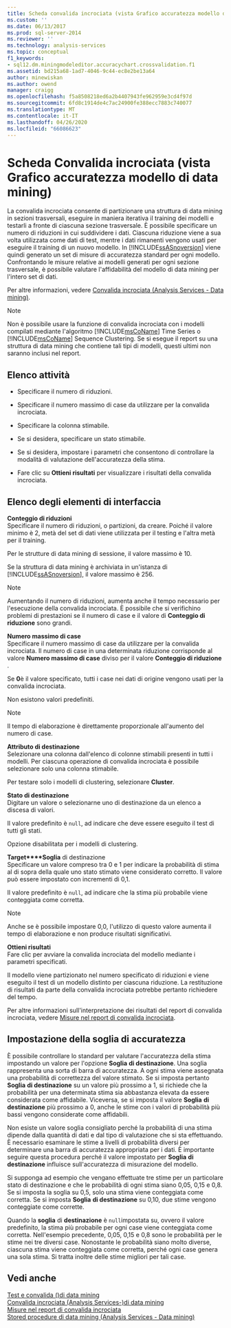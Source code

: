 ```yaml
---
title: Scheda convalida incrociata (vista Grafico accuratezza modello di data mining) | Microsoft Docs
ms.custom: ''
ms.date: 06/13/2017
ms.prod: sql-server-2014
ms.reviewer: ''
ms.technology: analysis-services
ms.topic: conceptual
f1_keywords:
- sql12.dm.miningmodeleditor.accuracychart.crossvalidation.f1
ms.assetid: bd215a68-1ad7-4046-9c44-ec8e2be13a64
author: minewiskan
ms.author: owend
manager: craigg
ms.openlocfilehash: f5a8508218ed6a2b4407943fe962959e3cd4f97d
ms.sourcegitcommit: 6fd8c1914de4c7ac24900fe388ecc7883c740077
ms.translationtype: MT
ms.contentlocale: it-IT
ms.lasthandoff: 04/26/2020
ms.locfileid: "66086623"
---
```

# <a name="cross-validation-tab-mining-accuracy-chart-view"></a>Scheda Convalida incrociata (vista Grafico accuratezza modello di data mining)
  La convalida incrociata consente di partizionare una struttura di data mining in sezioni trasversali, eseguire in maniera iterativa il training dei modelli e testarli a fronte di ciascuna sezione trasversale. È possibile specificare un numero di riduzioni in cui suddividere i dati. Ciascuna riduzione viene a sua volta utilizzata come dati di test, mentre i dati rimanenti vengono usati per eseguire il training di un nuovo modello. In [!INCLUDE[ssASnoversion](../includes/ssasnoversion-md.md)] viene quindi generato un set di misure di accuratezza standard per ogni modello. Confrontando le misure relative ai modelli generati per ogni sezione trasversale, è possibile valutare l'affidabilità del modello di data mining per l'intero set di dati.  
  
 Per altre informazioni, vedere [Convalida incrociata &#40;Analysis Services - Data mining&#41;](data-mining/cross-validation-analysis-services-data-mining.md).  
  
> [!NOTE]  
>  Non è possibile usare la funzione di convalida incrociata con i modelli compilati mediante l'algoritmo [!INCLUDE[msCoName](../includes/msconame-md.md)] Time Series o [!INCLUDE[msCoName](../includes/msconame-md.md)] Sequence Clustering. Se si esegue il report su una struttura di data mining che contiene tali tipi di modelli, questi ultimi non saranno inclusi nel report.  
  
## <a name="task-list"></a>Elenco attività  
  
-   Specificare il numero di riduzioni.  
  
-   Specificare il numero massimo di case da utilizzare per la convalida incrociata.  
  
-   Specificare la colonna stimabile.  
  
-   Se si desidera, specificare un stato stimabile.  
  
-   Se si desidera, impostare i parametri che consentono di controllare la modalità di valutazione dell'accuratezza della stima.  
  
-   Fare clic su **Ottieni risultati** per visualizzare i risultati della convalida incrociata.  
  
## <a name="uielement-list"></a>Elenco degli elementi di interfaccia  
 **Conteggio di riduzioni**  
 Specificare il numero di riduzioni, o partizioni, da creare. Poiché il valore minimo è 2, metà del set di dati viene utilizzata per il testing e l'altra metà per il training.  
  
 Per le strutture di data mining di sessione, il valore massimo è 10.  
  
 Se la struttura di data mining è archiviata in un'istanza di [!INCLUDE[ssASnoversion](../includes/ssasnoversion-md.md)], il valore massimo è 256.  
  
> [!NOTE]  
>  Aumentando il numero di riduzioni, aumenta anche il tempo necessario per l'esecuzione della convalida incrociata. È possibile che si verifichino problemi di prestazioni se il numero di case e il valore di **Conteggio di riduzione** sono grandi.  
  
 **Numero massimo di case**  
 Specificare il numero massimo di case da utilizzare per la convalida incrociata. Il numero di case in una determinata riduzione corrisponde al valore **Numero massimo di case** diviso per il valore **Conteggio di riduzione** .  
  
 Se **0**è il valore specificato, tutti i case nei dati di origine vengono usati per la convalida incrociata.  
  
 Non esistono valori predefiniti.  
  
> [!NOTE]  
>  Il tempo di elaborazione è direttamente proporzionale all'aumento del numero di case.  
  
 **Attributo di destinazione**  
 Selezionare una colonna dall'elenco di colonne stimabili presenti in tutti i modelli. Per ciascuna operazione di convalida incrociata è possibile selezionare solo una colonna stimabile.  
  
 Per testare solo i modelli di clustering, selezionare **Cluster**.  
  
 **Stato di destinazione**  
 Digitare un valore o selezionarne uno di destinazione da un elenco a discesa di valori.  
  
 Il valore predefinito è `null`, ad indicare che deve essere eseguito il test di tutti gli stati.  
  
 Opzione disabilitata per i modelli di clustering.  
  
 **Target****Soglia** di destinazione    
 Specificare un valore compreso tra 0 e 1 per indicare la probabilità di stima al di sopra della quale uno stato stimato viene considerato corretto. Il valore può essere impostato con incrementi di 0,1.  
  
 Il valore predefinito è `null`, ad indicare che la stima più probabile viene conteggiata come corretta.  
  
> [!NOTE]  
>  Anche se è possibile impostare 0,0, l'utilizzo di questo valore aumenta il tempo di elaborazione e non produce risultati significativi.  
  
 **Ottieni risultati**  
 Fare clic per avviare la convalida incrociata del modello mediante i parametri specificati.  
  
 Il modello viene partizionato nel numero specificato di riduzioni e viene eseguito il test di un modello distinto per ciascuna riduzione. La restituzione di risultati da parte della convalida incrociata potrebbe pertanto richiedere del tempo.  
  
 Per altre informazioni sull'interpretazione dei risultati del report di convalida incrociata, vedere [Misure nel report di convalida incrociata](data-mining/measures-in-the-cross-validation-report.md).  
  
## <a name="setting-the-accuracy-threshold"></a>Impostazione della soglia di accuratezza  
 È possibile controllare lo standard per valutare l'accuratezza della stima impostando un valore per l'opzione **Soglia** **di destinazione**. Una soglia rappresenta una sorta di barra di accuratezza. A ogni stima viene assegnata una probabilità di correttezza del valore stimato. Se si imposta pertanto **Soglia** **di destinazione** su un valore più prossimo a 1, si richiede che la probabilità per una determinata stima sia abbastanza elevata da essere considerata come affidabile. Viceversa, se si imposta il valore **Soglia** **di destinazione** più prossimo a 0, anche le stime con i valori di probabilità più bassi vengono considerate come affidabili.  
  
 Non esiste un valore soglia consigliato perché la probabilità di una stima dipende dalla quantità di dati e dal tipo di valutazione che si sta effettuando. È necessario esaminare le stime a livelli di probabilità diversi per determinare una barra di accuratezza appropriata per i dati. È importante seguire questa procedura perché il valore impostato per **Soglia** **di destinazione** influisce sull'accuratezza di misurazione del modello.  
  
 Si supponga ad esempio che vengano effettuate tre stime per un particolare stato di destinazione e che le probabilità di ogni stima siano 0,05, 0,15 e 0,8. Se si imposta la soglia su 0,5, solo una stima viene conteggiata come corretta. Se si imposta **Soglia** **di destinazione** su 0,10, due stime vengono conteggiate come corrette.  
  
 Quando la **soglia** di **destinazione** è `null`impostata su, ovvero il valore predefinito, la stima più probabile per ogni case viene conteggiata come corretta. Nell'esempio precedente, 0,05, 0,15 e 0,8 sono le probabilità per le stime nei tre diversi case. Nonostante le probabilità siano molto diverse, ciascuna stima viene conteggiata come corretta, perché ogni case genera una sola stima. Si tratta inoltre delle stime migliori per tali case.  
  
## <a name="see-also"></a>Vedi anche  
 [Test e convalida &#40;&#41;di data mining](data-mining/testing-and-validation-data-mining.md)   
 [Convalida incrociata &#40;Analysis Services-&#41;di data mining](data-mining/cross-validation-analysis-services-data-mining.md)   
 [Misure nel report di convalida incrociata](data-mining/measures-in-the-cross-validation-report.md)   
 [Stored procedure di data mining &#40;Analysis Services - Data mining&#41;](/sql/analysis-services/data-mining/data-mining-stored-procedures-analysis-services-data-mining)  
  
  
